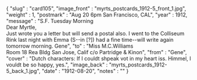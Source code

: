 {
  "slug" : "card105",
  "image_front" : "myrts_postcards_1912-5_front_1.jpg",
  "weight" : 1,
  "postmark" : "Aug 20 6pm San Francisco, CAL",
  "year" : 1912,
  "message" : "S.F. Tuesday Morning<br>Dear Myrtle,<br>Just wrote you a letter but will send a postal also. I went to the Colliseum Rink last night with Emma (S--in [?]) had a fine time--will write again tomorrow morning. Gene",
  "to" : "Miss M.C.Williams<br> Room 18 Rea Bldg San Jose, Calif c/o Partridge & Kinon",
  "from" : "Gene",
  "cover" : "Dutch characters: If I couldt shpeak vot in my heart iss. Himmel, I vouldt be so happy, yes.",
  "image_back" : "myrts_postcards_1912-5_back_1.jpg",
  "date" : "1912-08-20",
  "notes" : ""
}
